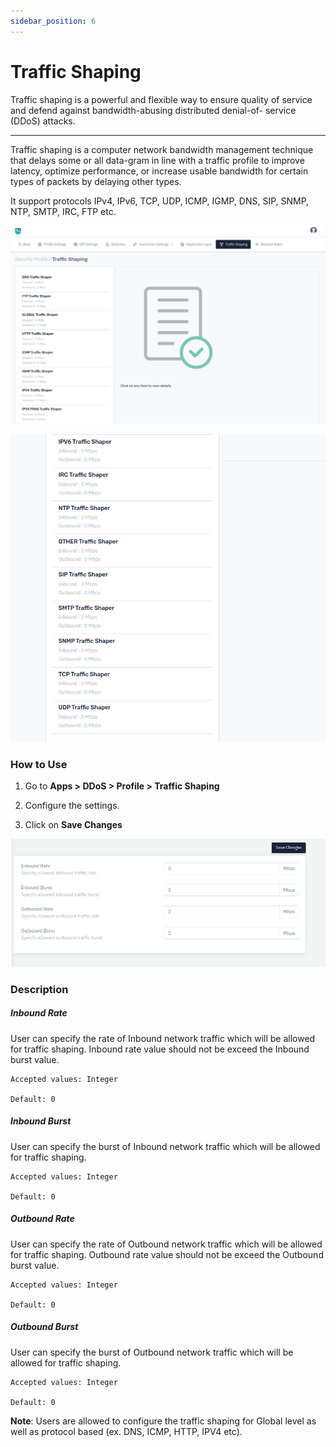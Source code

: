 ```yaml
---
sidebar_position: 6
---
```


# Traffic Shaping

Traffic shaping is a powerful and flexible way to ensure quality of service and defend against bandwidth-abusing distributed denial-of- service (DDoS) attacks.

---

Traffic shaping is a computer network bandwidth management technique that delays some or all data-gram in line with a traffic profile to improve latency, optimize performance, or increase usable bandwidth for certain types of packets by delaying other types.

It support protocols IPv4, IPv6, TCP, UDP, ICMP, IGMP, DNS, SIP, SNMP, NTP, SMTP, IRC, FTP etc.

![traffic_shaping](/img/ddos/v8/profile_traffic_shapping.png)

![traffic_shaping](/img/ddos/v8/traffic_shaping.png)

### How to Use

1. Go to **Apps > DDoS > Profile > Traffic Shaping**

2. Configure the settings.

3. Click on **Save Changes**

![traffic_shaping](/img/ddos/v7/docs/traffic4.png)


### Description

##### **Inbound Rate**

User can specify the rate of Inbound network traffic which will be allowed for traffic shaping. Inbound rate value should not be exceed the Inbound burst value.

    Accepted values: Integer

    Default: 0

##### **Inbound Burst**

User can specify the burst of Inbound network traffic which will be allowed for traffic shaping.

    Accepted values: Integer

    Default: 0 

##### **Outbound Rate**

User can specify the rate of Outbound network traffic which will be allowed for traffic shaping. Outbound rate value should not be exceed the Outbound burst value.

    Accepted values: Integer

    Default: 0

##### **Outbound Burst**

User can specify the burst of Outbound network traffic which will be allowed for traffic shaping.

    Accepted values: Integer

    Default: 0

**Note**: Users are allowed to configure the traffic shaping for Global level as well as protocol based (ex. DNS, ICMP, HTTP, IPV4 etc).